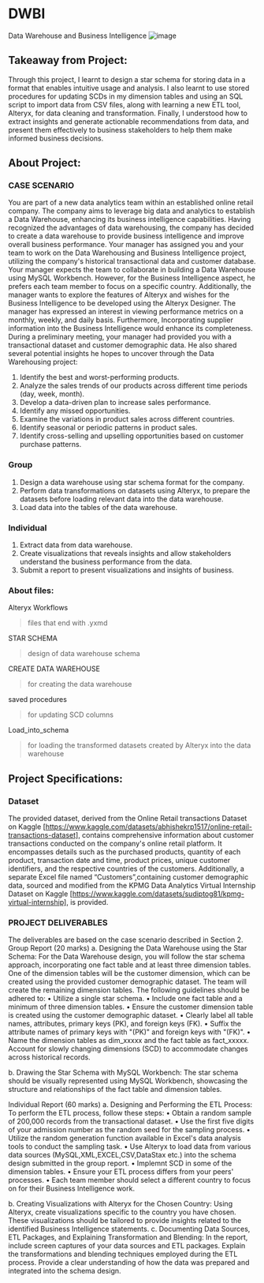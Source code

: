 # DWBI
Data Warehouse and Business Intelligence
![image](https://github.com/Javen05/DWBI/assets/107395637/4cf95a5b-a453-44f6-8695-d0f2f4ff1c9f)


## Takeaway from Project:
Through this project, I learnt to design a star schema for storing data in a format that enables intuitive usage and analysis. I also learnt to use stored procedures for updating SCDs in my dimension tables and using an SQL script to import data from CSV files, along with learning a new ETL tool, Alteryx, for data cleaning and transformation. Finally, I understood how to extract insights and generate actionable recommendations from data, and present them effectively to business stakeholders to help them make informed business decisions.

## About Project:
### CASE SCENARIO 
You are part of a new data analytics team within an established online retail company. The company aims to leverage big data and analytics to establish a Data Warehouse, enhancing its business intelligence capabilities.
Having recognized the advantages of data warehousing, the company has decided to create a data warehouse to provide business intelligence and improve overall business performance. Your manager has assigned you and your team to work on the Data Warehousing and Business Intelligence project, utilizing the company's historical transactional data and customer database.
Your manager expects the team to collaborate in building a Data Warehouse using MySQL Workbench. However, for the Business Intelligence aspect, he prefers each team member to focus on a specific country. Additionally, the manager wants to explore the features of Alteryx and wishes for the Business Intelligence to be developed using the Alteryx Designer.
The manager has expressed an interest in viewing performance metrics on a monthly, weekly, and daily basis. Furthermore, Incorporating supplier information into the Business Intelligence would enhance its completeness.
During a preliminary meeting, your manager had provided you with a transactional dataset and customer demographic data. He also shared several potential insights he hopes to uncover through the Data Warehousing project:
1.	Identify the best and worst-performing products.
2.	Analyze the sales trends of our products across different time periods (day, week, month).
3.	Develop a data-driven plan to increase sales performance.
4.	Identify any missed opportunities.
5.	Examine the variations in product sales across different countries.
6.	Identify seasonal or periodic patterns in product sales.
7.	Identify cross-selling and upselling opportunities based on customer purchase patterns.
   
### Group
1. Design a data warehouse using star schema format for the company.
2. Perform data transformations on datasets using Alteryx, to prepare the datasets before loading relevant data into the data warehouse.
3. Load data into the tables of the data warehouse.

### Individual
1. Extract data from data warehouse.
2. Create visualizations that reveals insights and allow stakeholders understand the business performance from the data.
3. Submit a report to present visualizations and insights of business.

### About files:
Alteryx Workflows
> files that end with .yxmd

STAR SCHEMA
> design of data warehouse schema
> 
CREATE DATA WAREHOUSE
> for creating the data warehouse

saved procedures
> for updating SCD columns

Load_into_schema
> for loading the transformed datasets created by Alteryx into the data warehouse

## Project Specifications:

###	Dataset
The provided dataset, derived from the Online Retail transactions Dataset on Kaggle [https://www.kaggle.com/datasets/abhishekrp1517/online-retail-transactions-dataset], contains comprehensive information about customer transactions conducted on the company's online retail platform. It encompasses details such as the purchased products, quantity of each product, transaction date and time, product prices, unique customer identifiers, and the respective countries of the customers. Additionally, a separate Excel file named “Customers”,containing customer demographic data, sourced and modified from the KPMG Data Analytics Virtual Internship Dataset on Kaggle [https://www.kaggle.com/datasets/sudiptog81/kpmg-virtual-internship], is provided.
 
###	PROJECT DELIVERABLES 

The deliverables are based on the case scenario described in Section 2. 
Group Report (20 marks) 
a.	Designing the Data Warehouse using the Star Schema:
For the Data Warehouse design, you will follow the star schema approach, incorporating one fact table and at least three dimension tables. One of the dimension tables will be the customer dimension, which can be created using the provided customer demographic dataset. The team will create the remaining dimension tables.
The following guidelines should be adhered to:
•	Utilize a single star schema.
•	Include one fact table and a minimum of three dimension tables.
•	Ensure the customer dimension table is created using the customer demographic dataset.
•	Clearly label all table names, attributes, primary keys (PK), and foreign keys (FK).
•	Suffix the attribute names of primary keys with "(PK)" and foreign keys with "(FK)".
•	Name the dimension tables as dim_xxxxx and the fact table as fact_xxxxx.
Account for slowly changing dimensions (SCD) to accommodate changes across historical records.

b.	 Drawing the Star Schema with MySQL Workbench:
The star schema should be visually represented using MySQL Workbench, showcasing the structure and relationships of the fact table and dimension tables.

Individual Report (60 marks)
a.	Designing and Performing the ETL Process:
To perform the ETL process, follow these steps:
•	Obtain a random sample of 200,000 records from the transactional dataset.
•	Use the first five digits of your admission number as the random seed for the sampling process.
•	Utilize the random generation function available in Excel's data analysis tools to conduct the sampling task.
•	Use Alteryx to load data from various data sources (MySQL,XML,EXCEL,CSV,DataStax etc.) into the schema design submitted in the group report.
•	Implemnt SCD in some of the dimension tables.
•	Ensure your ETL process differs from your peers' processes.
•	Each team member should select a different country to focus on for their Business Intelligence work.


b.	Creating Visualizations with Alteryx for the Chosen Country:
Using Alteryx, create visualizations specific to the country you have chosen. These visualizations should be tailored to provide insights related to the identified Business Intelligence statements.
c.	Documenting Data Sources, ETL Packages, and Explaining Transformation and Blending:
In the report, include screen captures of your data sources and ETL packages. Explain the transformations and blending techniques employed during the ETL process. Provide a clear understanding of how the data was prepared and integrated into the schema design.
